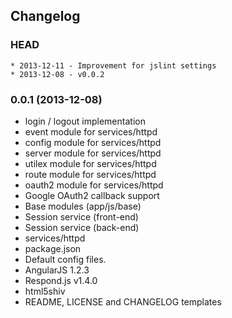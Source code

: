 ## Changelog

### HEAD

```
* 2013-12-11 - Improvement for jslint settings
* 2013-12-08 - v0.0.2
```

### 0.0.1 (2013-12-08)

* login / logout implementation
* event module for services/httpd
* config module for services/httpd
* server module for services/httpd
* utilex module for services/httpd
* route module for services/httpd
* oauth2 module for services/httpd
* Google OAuth2 callback support
* Base modules (app/js/base)
* Session service (front-end)
* Session service (back-end)
* services/httpd
* package.json
* Default config files.
* AngularJS 1.2.3
* Respond.js v1.4.0
* html5shiv
* README, LICENSE and CHANGELOG templates